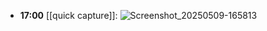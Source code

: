 - **17:00** [[quick capture]]: ![Screenshot_20250509-165813](../assets/Screenshot_20250509-165813.png)